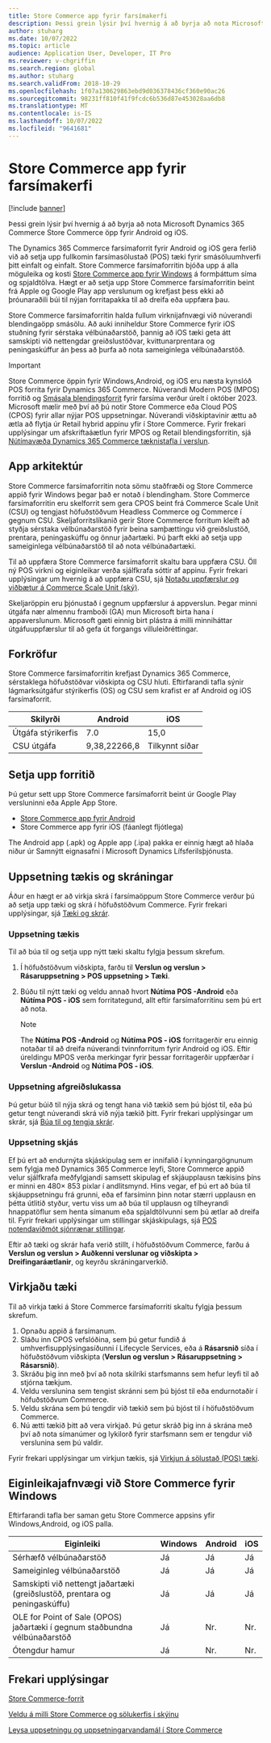 ```yaml
---
title: Store Commerce app fyrir farsímakerfi
description: Þessi grein lýsir því hvernig á að byrja að nota Microsoft Dynamics 365 Commerce Store Commerce app fyrir Android og iOS.
author: stuharg
ms.date: 10/07/2022
ms.topic: article
audience: Application User, Developer, IT Pro
ms.reviewer: v-chgriffin
ms.search.region: global
ms.author: stuharg
ms.search.validFrom: 2018-10-29
ms.openlocfilehash: 1f07a130629863ebd9d036378436cf360e90ac26
ms.sourcegitcommit: 98231ff810f41f9fcdc6b536d87e453028aa6db8
ms.translationtype: MT
ms.contentlocale: is-IS
ms.lasthandoff: 10/07/2022
ms.locfileid: "9641681"
---
```

# <a name="store-commerce-app-for-mobile-platforms"></a>Store Commerce app fyrir farsímakerfi

[!include [banner](../includes/banner.md)]

Þessi grein lýsir því hvernig á að byrja að nota Microsoft Dynamics 365 Commerce Store Commerce öpp fyrir Android og iOS.

The Dynamics 365 Commerce farsímaforrit fyrir Android og iOS gera ferlið við að setja upp fullkomin farsímasölustað (POS) tæki fyrir smásöluumhverfi þitt einfalt og einfalt. Store Commerce farsímaforritin bjóða upp á alla möguleika og kosti [Store Commerce app fyrir Windows](store-commerce.md) á formþáttum síma og spjaldtölva. Hægt er að setja upp Store Commerce farsímaforritin beint frá Apple og Google Play app verslunum og krefjast þess ekki að þróunaraðili búi til nýjan forritapakka til að dreifa eða uppfæra þau. 

Store Commerce farsímaforritin halda fullum virknijafnvægi við núverandi blendingaöpp smásölu. Að auki inniheldur Store Commerce fyrir iOS stuðning fyrir sérstaka vélbúnaðarstöð, þannig að iOS tæki geta átt samskipti við nettengdar greiðslustöðvar, kvittunarprentara og peningaskúffur án þess að þurfa að nota sameiginlega vélbúnaðarstöð. 

> [!IMPORTANT]
> Store Commerce öppin fyrir Windows,Android, og iOS eru næsta kynslóð POS forrita fyrir Dynamics 365 Commerce. Núverandi Modern POS (MPOS) forritið og [Smásala blendingsforrit](hybridapp.md) fyrir farsíma verður úrelt í október 2023. Microsoft mælir með því að þú notir Store Commerce eða Cloud POS (CPOS) fyrir allar nýjar POS uppsetningar. Núverandi viðskiptavinir ættu að ætla að flytja úr Retail hybrid appinu yfir í Store Commerce. Fyrir frekari upplýsingar um afskriftaáætlun fyrir MPOS og Retail blendingsforritin, sjá [Nútímavæða Dynamics 365 Commerce tæknistafla í verslun](https://www.microsoft.com/download/details.aspx?id=103896). 

## <a name="app-architecture"></a>App arkitektúr

Store Commerce farsímaforritin nota sömu staðfræði og Store Commerce appið fyrir Windows þegar það er notað í blendingham. Store Commerce farsímaforritin eru skelforrit sem gera CPOS beint frá Commerce Scale Unit (CSU) og tengjast höfuðstöðvum Headless Commerce og Commerce í gegnum CSU. Skeljaforritslíkanið gerir Store Commerce forritum kleift að styðja sérstaka vélbúnaðarstöð fyrir beina samþættingu við greiðslustöð, prentara, peningaskúffu og önnur jaðartæki. Þú þarft ekki að setja upp sameiginlega vélbúnaðarstöð til að nota vélbúnaðartæki. 

Til að uppfæra Store Commerce farsímaforrit skaltu bara uppfæra CSU. Öll ný POS virkni og eiginleikar verða sjálfkrafa sóttir af appinu. Fyrir frekari upplýsingar um hvernig á að uppfæra CSU, sjá [Notaðu uppfærslur og viðbætur á Commerce Scale Unit (ský)](../../fin-ops-core/dev-itpro/deployment/update-retail-channel.md).

Skeljaröppin eru þjónustað í gegnum uppfærslur á appverslun. Þegar minni útgáfa nær almennu framboði (GA) mun Microsoft birta hana í appaverslunum. Microsoft gæti einnig birt plástra á milli minniháttar útgáfuuppfærslur til að gefa út forgangs villuleiðréttingar.

## <a name="prerequisites"></a>Forkröfur

Store Commerce farsímaforritin krefjast Dynamics 365 Commerce, sérstaklega höfuðstöðvar viðskipta og CSU hluti. Eftirfarandi tafla sýnir lágmarksútgáfur stýrikerfis (OS) og CSU sem krafist er af Android og iOS farsímaforrit. 

| Skilyrði | Android      | iOS  |
| ------------ | ------------ | ---- |
| Útgáfa stýrikerfis   | 7.0          | 15,0 |
| CSU útgáfa  | 9,38,22266,8 | Tilkynnt síðar  |

## <a name="install-the-app"></a>Setja upp forritið

Þú getur sett upp Store Commerce farsímaforrit beint úr Google Play versluninni eða Apple App Store. 

- [Store Commerce app fyrir Android](https://aka.ms/storecommerceandroid)
- Store Commerce app fyrir iOS (fáanlegt fljótlega)

The Android app (.apk) og Apple app (.ipa) pakka er einnig hægt að hlaða niður úr Samnýtt eignasafni í Microsoft Dynamics Lífsferilsþjónusta. 

## <a name="device-and-register-setup"></a>Uppsetning tækis og skráningar

Áður en hægt er að virkja skrá í farsímaöppum Store Commerce verður þú að setja upp tæki og skrá í höfuðstöðvum Commerce. Fyrir frekari upplýsingar, sjá [Tæki og skrár](../implementation-considerations-devices.md). 

### <a name="device-setup"></a>Uppsetning tækis

Til að búa til og setja upp nýtt tæki skaltu fylgja þessum skrefum.

1. Í höfuðstöðvum viðskipta, farðu til **Verslun og verslun \> Rásaruppsetning \> POS uppsetning \> Tæki**. 
1. Búðu til nýtt tæki og veldu annað hvort **Nútíma POS -Android** eða **Nútíma POS - iOS** sem forritategund, allt eftir farsímaforritinu sem þú ert að nota. 

    > [!NOTE] 
    > The **Nútíma POS -Android** og **Nútíma POS - iOS** forritagerðir eru einnig notaðar til að dreifa núverandi tvinnforritum fyrir Android og iOS. Eftir úreldingu MPOS verða merkingar fyrir þessar forritagerðir uppfærðar í **Verslun -Android** og **Nútíma POS - iOS**. 

### <a name="register-setup"></a>Uppsetning afgreiðslukassa

Þú getur búið til nýja skrá og tengt hana við tækið sem þú bjóst til, eða þú getur tengt núverandi skrá við nýja tækið þitt. Fyrir frekari upplýsingar um skrár, sjá [Búa til og tengja skrár](../tasks/create-associate-registers.md).

### <a name="screen-layout-setup"></a>Uppsetning skjás

Ef þú ert að endurnýta skjáskipulag sem er innifalið í kynningargögnunum sem fylgja með Dynamics 365 Commerce leyfi, Store Commerce appið velur sjálfkrafa meðfylgjandi samsett skipulag ef skjáupplausn tækisins þíns er minni en 480&times; 853 pixlar í andlitsmynd. Hins vegar, ef þú ert að búa til skjáuppsetningu frá grunni, eða ef farsíminn þinn notar stærri upplausn en þétta útlitið styður, vertu viss um að búa til upplausn og tilheyrandi hnappatöflur sem henta símanum eða spjaldtölvunni sem þú ætlar að dreifa til. Fyrir frekari upplýsingar um stillingar skjáskipulags, sjá [POS notendaviðmót sjónrænar stillingar](../pos-screen-layouts.md). 

Eftir að tæki og skrár hafa verið stillt, í höfuðstöðvum Commerce, farðu á **Verslun og verslun \> Auðkenni verslunar og viðskipta \> Dreifingaráætlanir**, og keyrðu skráningarverkið.

## <a name="activate-a-device"></a>Virkjaðu tæki

Til að virkja tæki á Store Commerce farsímaforriti skaltu fylgja þessum skrefum.

1. Opnaðu appið á farsímanum.
1. Sláðu inn CPOS vefslóðina, sem þú getur fundið á umhverfisupplýsingasíðunni í Lifecycle Services, eða á **Rásarsnið** síða í höfuðstöðvum viðskipta (**Verslun og verslun \> Rásaruppsetning \> Rásarsnið**).
1. Skráðu þig inn með því að nota skilríki starfsmanns sem hefur leyfi til að stjórna tækjum.
1. Veldu verslunina sem tengist skránni sem þú bjóst til eða endurnotaðir í höfuðstöðvum Commerce.
1. Veldu skrána sem þú tengdir við tækið sem þú bjóst til í höfuðstöðvum Commerce.
1. Nú ætti tækið þitt að vera virkjað. Þú getur skráð þig inn á skrána með því að nota símanúmer og lykilorð fyrir starfsmann sem er tengdur við verslunina sem þú valdir. 

Fyrir frekari upplýsingar um virkjun tækis, sjá [Virkjun á sölustað (POS) tæki](retail-device-activation.md#activate-a-modern-pos-or-cloud-pos-device-by-using-guided-activation).

## <a name="feature-parity-with-store-commerce-for-windows"></a>Eiginleikajafnvægi við Store Commerce fyrir Windows

Eftirfarandi tafla ber saman getu Store Commerce appsins yfir Windows,Android, og iOS palla.

| Eiginleiki                                                                               | Windows | Android | iOS |
| ------------------------------------------------------------------------------------- | ------- | ------- | --- |
| Sérhæfð vélbúnaðarstöð                                                            | Já     | Já     | Já |
| Sameiginleg vélbúnaðarstöð                                                               | Já     | Já     | Já |
| Samskipti við nettengt jaðartæki (greiðslustöð, prentara og peningaskúffu) | Já     | Já     | Já |
| OLE for Point of Sale (OPOS) jaðartæki í gegnum staðbundna vélbúnaðarstöð             | Já     | Nr.      | Nr.  |
| Ótengdur hamur                                                                          | Já     | Nr.      | Nr.  |

## <a name="additional-resources"></a>Frekari upplýsingar

[Store Commerce-forrit](store-commerce.md)

[Veldu á milli Store Commerce og sölukerfis í skýinu](../mpos-or-cpos.md)

[Leysa uppsetningu og uppsetningarvandamál í Store Commerce](../troubleshoot/store-commerce-setup-installation.md)
